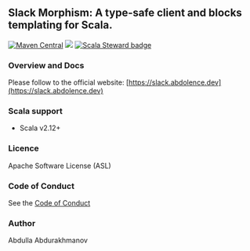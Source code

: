 ## Slack Morphism: A type-safe client and blocks templating for Scala.
[![Maven Central](https://maven-badges.herokuapp.com/maven-central/org.latestbit/slack-morphism-client_2.13/badge.svg)](https://maven-badges.herokuapp.com/maven-central/org.latestbit/slack-morphism-client_2.13/)
![](https://github.com/abdolence/slack-morphism/workflows/tests%20and%20formatting/badge.svg)
[![Scala Steward badge](https://img.shields.io/badge/Scala_Steward-helping-blue.svg?style=flat&logo=data:image/png;base64,iVBORw0KGgoAAAANSUhEUgAAAA4AAAAQCAMAAAARSr4IAAAAVFBMVEUAAACHjojlOy5NWlrKzcYRKjGFjIbp293YycuLa3pYY2LSqql4f3pCUFTgSjNodYRmcXUsPD/NTTbjRS+2jomhgnzNc223cGvZS0HaSD0XLjbaSjElhIr+AAAAAXRSTlMAQObYZgAAAHlJREFUCNdNyosOwyAIhWHAQS1Vt7a77/3fcxxdmv0xwmckutAR1nkm4ggbyEcg/wWmlGLDAA3oL50xi6fk5ffZ3E2E3QfZDCcCN2YtbEWZt+Drc6u6rlqv7Uk0LdKqqr5rk2UCRXOk0vmQKGfc94nOJyQjouF9H/wCc9gECEYfONoAAAAASUVORK5CYII=)](https://scala-steward.org)


### Overview and Docs
Please follow to the official website: [https://slack.abdolence.dev](https://slack.abdolence.dev)

### Scala support
- Scala v2.12+

### Licence
Apache Software License (ASL)

### Code of Conduct
See the [Code of Conduct](CODE_OF_CONDUCT.md)

### Author
Abdulla Abdurakhmanov
